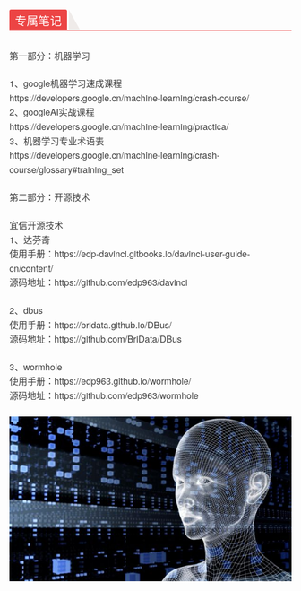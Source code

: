 <div class="output_wrapper" id="output_wrapper_id" style="font-size: 16px; color: rgb(62, 62, 62); line-height: 1.6; word-spacing: 0px; letter-spacing: 0px; font-family: 'Helvetica Neue', Helvetica, 'Hiragino Sans GB', 'Microsoft YaHei', Arial, sans-serif;"><h3 id="h" style="color: inherit; line-height: inherit; padding: 0px; margin: 1.5em 0px; font-weight: bold; font-size: 1.3em; border-bottom: 2px solid rgb(236, 68, 68);"><span style="font-size: inherit; line-height: inherit; margin: 0px; display: inline-block; font-weight: normal; background: rgb(236, 68, 68); color: rgb(255, 255, 255); padding: 3px 10px 0px; border-top-right-radius: 3px; border-top-left-radius: 3px; margin-right: 3px;">专属笔记</span><span style="display: inline-block; vertical-align: bottom; border-bottom: 36px solid rgb(239, 235, 233); border-right: 20px solid transparent;"> </span></h3>
<p style="font-size: inherit; color: inherit; line-height: inherit; padding: 0px; margin: 1.5em 0px;">第一部分：机器学习</p>
<p style="font-size: inherit; color: inherit; line-height: inherit; padding: 0px; margin: 1.5em 0px;">1、google机器学习速成课程<br>https://developers.google.cn/machine-learning/crash-course/<br>2、googleAI实战课程<br>https://developers.google.cn/machine-learning/practica/<br>3、机器学习专业术语表<br>https://developers.google.cn/machine-learning/crash-course/glossary#training_set</p>
<p style="font-size: inherit; color: inherit; line-height: inherit; padding: 0px; margin: 1.5em 0px;">第二部分：开源技术</p>
<p style="font-size: inherit; color: inherit; line-height: inherit; padding: 0px; margin: 1.5em 0px;">宜信开源技术<br>1、达芬奇<br>使用手册：https://edp-davinci.gitbooks.io/davinci-user-guide-cn/content/<br>源码地址：https://github.com/edp963/davinci</p>
<p style="font-size: inherit; color: inherit; line-height: inherit; padding: 0px; margin: 1.5em 0px;">2、dbus<br>使用手册：https://bridata.github.io/DBus/<br>源码地址：https://github.com/BriData/DBus</p>
<p style="font-size: inherit; color: inherit; line-height: inherit; padding: 0px; margin: 1.5em 0px;">3、wormhole<br>使用手册：https://edp963.github.io/wormhole/<br>源码地址：https://github.com/edp963/wormhole</p>
<figure style="font-size: inherit; color: inherit; line-height: inherit; margin: 0px; padding: 0px;"><img src="https://github.com/Alan1022/My_MachineLearning/blob/master/image/ai01.png" alt="" title="" style="font-size: inherit; color: inherit; line-height: inherit; padding: 0px; display: block; margin: 0px auto; max-width: 100%;"><figcaption style="line-height: inherit; margin: 0px; padding: 0px; margin-top: 10px; text-align: center; color: rgb(153, 153, 153); font-size: 0.7em;"></figcaption></figure></div>
